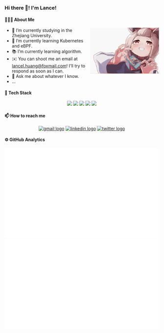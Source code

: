 ### Hi there 👋! I'm Lance!
#### 👨🏻‍💻 About Me

<img align="right" height="150" src="./img//out-5.gif"  />


- 🌱 I’m currently studying in the Zhejiang University.
- 🔭 I’m currently learning Kubernetes and eBPF.
- 📚 I’m currently learning algorithm.
- ✉️ You can shoot me an email at [lancel.huang@foxmail.com](mailto:lancel.huang@foxmail.com)! I'll try to respond as soon as I can.
- 💬 Ask me about whatever I know.
- ...





<!--
**Lan-ce-lot/Lan-ce-lot** is a ✨ _special_ ✨ repository because its `README.md` (this file) appears on your GitHub profile.
-->



#### 🚀 Tech Stack
<div align="center">
  
[![](https://img.shields.io/badge/-Go-blue.svg?style=flat-square&logo=go&logoColor=ffffff)](https://reactjs.org/)
[![](https://img.shields.io/badge/-Python-green.svg?style=flat-square&logo=python&logoColor=ffffff)](https://reactjs.org/)
[![](https://img.shields.io/badge/-Cpp-indigo.svg?style=flat-square&logo=c&logoColor=ffffff)](https://reactjs.org/)
[![](https://img.shields.io/badge/ubuntu-990000?style=flat-square&logo=ubuntu&logoColor=ffffff)](https://www.archlinux.org/)
[![](https://img.shields.io/badge/macos%20-33aadd?style=flat-square&logo=apple&logoColor=ffffff)](https://www.archlinux.org/)
</div>

#### 📫 How to reach me

<div align="center">
  <a href="mailto://lancel.huang.cs@gmail.com">
  <img src="https://raw.githubusercontent.com/maurodesouza/profile-readme-generator/master/src/assets/icons/social/gmail/default.svg" width="50" height="30" alt="gmail logo"></a>
  
  <a href="https://www.linkedin.com/in/lancelhcs/">
  <img src="https://raw.githubusercontent.com/maurodesouza/profile-readme-generator/master/src/assets/icons/social/linkedin/default.svg" width="50" height="30" alt="linkedin logo"  /></a>
  <a href="https://twitter.com/lancel_huang">
  <img src="https://raw.githubusercontent.com/maurodesouza/profile-readme-generator/master/src/assets/icons/social/twitter/default.svg" width="50" height="30" alt="twitter logo"  /></a>
</div>
<!--
<img align="right"  src="https://github.com/Lan-ce-lot/github-stats/blob/master/generated/overview.svg" width="360em" height="215em" alt="linkedin logo"  />


<img align="right"  src="https://github.com/Lan-ce-lot/github-stats/blob/master/generated/languages.svg" width="360em" height="210em" alt="linkedin logo"  />
-->

#### ⚙️ GitHub Analytics

![](https://github.com/Lan-ce-lot/github-stats/blob/master/generated/overview.svg)
![](https://github.com/Lan-ce-lot/github-stats/blob/master/generated/languages.svg)

